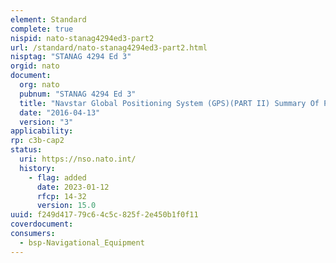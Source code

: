 ```yaml
---
element: Standard
complete: true
nispid: nato-stanag4294ed3-part2
url: /standard/nato-stanag4294ed3-part2.html
nisptag: "STANAG 4294 Ed 3"
orgid: nato
document:
  org: nato
  pubnum: "STANAG 4294 Ed 3"
  title: "Navstar Global Positioning System (GPS)(PART II) Summary Of Performance Requirements"
  date: "2016-04-13"
  version: "3"
applicability:
rp: c3b-cap2
status:
  uri: https://nso.nato.int/
  history: 
    - flag: added
      date: 2023-01-12
      rfcp: 14-32
      version: 15.0
uuid: f249d417-79c6-4c5c-825f-2e450b1f0f11
coverdocument:
consumers:
  - bsp-Navigational_Equipment
---
```

